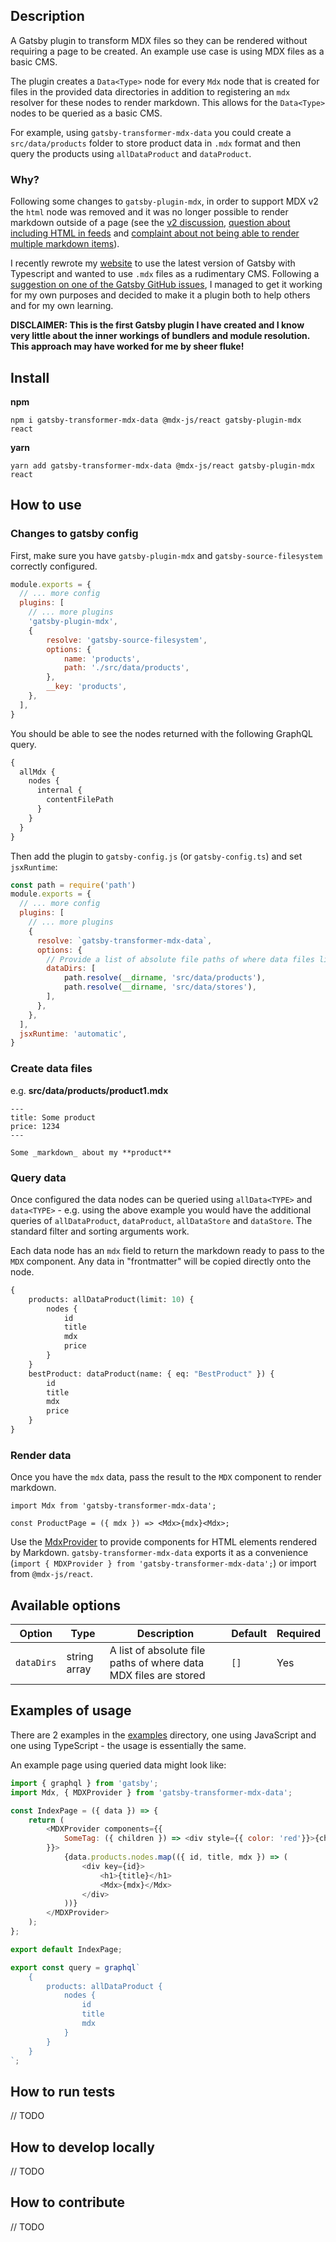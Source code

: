 ## Description

A Gatsby plugin to transform MDX files so they can be rendered without requiring a page to be created. An example use case is using MDX files as a basic CMS.

The plugin creates a `Data<Type>` node for every `Mdx` node that is created for files in the provided data directories in addition to registering an `mdx` resolver for these nodes to render markdown. This allows for the `Data<Type>` nodes to be queried as a basic CMS.

For example, using `gatsby-transformer-mdx-data` you could create a `src/data/products` folder to store product data in `.mdx` format and then query the products using `allDataProduct` and `dataProduct`.

### Why?

Following some changes to `gatsby-plugin-mdx`, in order to support MDX v2 the `html` node was removed and it was no longer possible to render markdown outside of a page (see the [v2 discussion](https://github.com/gatsbyjs/gatsby/discussions/25068), [question about including HTML in feeds](https://github.com/gatsbyjs/gatsby/discussions/37045) and [complaint about not being able to render multiple markdown items](https://github.com/gatsbyjs/gatsby/discussions/38706)).

I recently rewrote my [website](https://andy-berry.co.uk) to use the latest version of Gatsby with Typescript and wanted to use `.mdx` files as a rudimentary CMS. Following a [suggestion on one of the Gatsby GitHub issues](https://github.com/gatsbyjs/gatsby/discussions/34714#discussioncomment-4137273), I managed to get it working for my own purposes and decided to make it a plugin both to help others and for my own learning.

**DISCLAIMER: This is the first Gatsby plugin I have created and I know very little about the inner workings of bundlers and module resolution. This approach may have worked for me by sheer fluke!**

## Install

**npm**

```shell
npm i gatsby-transformer-mdx-data @mdx-js/react gatsby-plugin-mdx react
```

**yarn**

```shell
yarn add gatsby-transformer-mdx-data @mdx-js/react gatsby-plugin-mdx react
```

## How to use

### Changes to gatsby config

First, make sure you have `gatsby-plugin-mdx` and `gatsby-source-filesystem` correctly configured.

```js
module.exports = {
  // ... more config
  plugins: [
    // ... more plugins
    'gatsby-plugin-mdx',
    {
        resolve: 'gatsby-source-filesystem',
        options: {
            name: 'products',
            path: './src/data/products',
        },
        __key: 'products',
    },
  ],
}
```

You should be able to see the nodes returned with the following GraphQL query.

```graphql
{
  allMdx {
    nodes {
      internal {
        contentFilePath
      }
    }
  }
}
```

Then add the plugin to `gatsby-config.js` (or `gatsby-config.ts`) and set `jsxRuntime`:

```js
const path = require('path')
module.exports = {
  // ... more config
  plugins: [
    // ... more plugins
    {
      resolve: `gatsby-transformer-mdx-data`,
      options: {
        // Provide a list of absolute file paths of where data files live
        dataDirs: [
            path.resolve(__dirname, 'src/data/products'),
            path.resolve(__dirname, 'src/data/stores'),
        ],
      },
    },
  ],
  jsxRuntime: 'automatic',
}
```

### Create data files

e.g. **src/data/products/product1.mdx**
```mdx
---
title: Some product
price: 1234
---

Some _markdown_ about my **product**
```

### Query data

Once configured the data nodes can be queried using `allData<TYPE>` and `data<TYPE>` - e.g. using the above example you would have the additional queries of `allDataProduct`, `dataProduct`, `allDataStore` and `dataStore`. The standard filter and sorting arguments work.

Each data node has an `mdx` field to return the markdown ready to pass to the `MDX` component. Any data in "frontmatter" will be copied directly onto the node.

```graphql
{
    products: allDataProduct(limit: 10) {
        nodes {
            id
            title
            mdx
            price
        }
    }
    bestProduct: dataProduct(name: { eq: "BestProduct" }) {
        id
        title
        mdx
        price
    }
}
```

### Render data

Once you have the `mdx` data, pass the result to the `MDX` component to render markdown.

```
import Mdx from 'gatsby-transformer-mdx-data';

const ProductPage = ({ mdx }) => <Mdx>{mdx}<Mdx>;
```

Use the [MdxProvider](https://www.gatsbyjs.com/plugins/gatsby-plugin-mdx/#mdxprovider) to provide components for HTML elements rendered by Markdown. `gatsby-transformer-mdx-data` exports it as a convenience (`import { MDXProvider } from 'gatsby-transformer-mdx-data';`) or import from `@mdx-js/react`.

## Available options

| Option | Type | Description | Default | Required |
| ------ | ---- | ----------- | ------- | -------- |
| `dataDirs` | string array | A list of absolute file paths of where data MDX files are stored | `[]` | Yes |

## Examples of usage

There are 2 examples in the [examples](./examples) directory, one using JavaScript and one using TypeScript - the usage is essentially the same.

An example page using queried data might look like:

```js
import { graphql } from 'gatsby';
import Mdx, { MDXProvider } from 'gatsby-transformer-mdx-data';

const IndexPage = ({ data }) => {
    return (
        <MDXProvider components={{
            SomeTag: ({ children }) => <div style={{ color: 'red'}}>{children}</div>
        }}>
            {data.products.nodes.map(({ id, title, mdx }) => (
                <div key={id}>
                    <h1>{title}</h1>
                    <Mdx>{mdx}</Mdx>
                </div>
            ))}
        </MDXProvider>
    );
};

export default IndexPage;

export const query = graphql`
    {
        products: allDataProduct {
            nodes {
                id
                title
                mdx
            }
        }
    }
`;
```

## How to run tests

// TODO

## How to develop locally

// TODO

## How to contribute

// TODO
